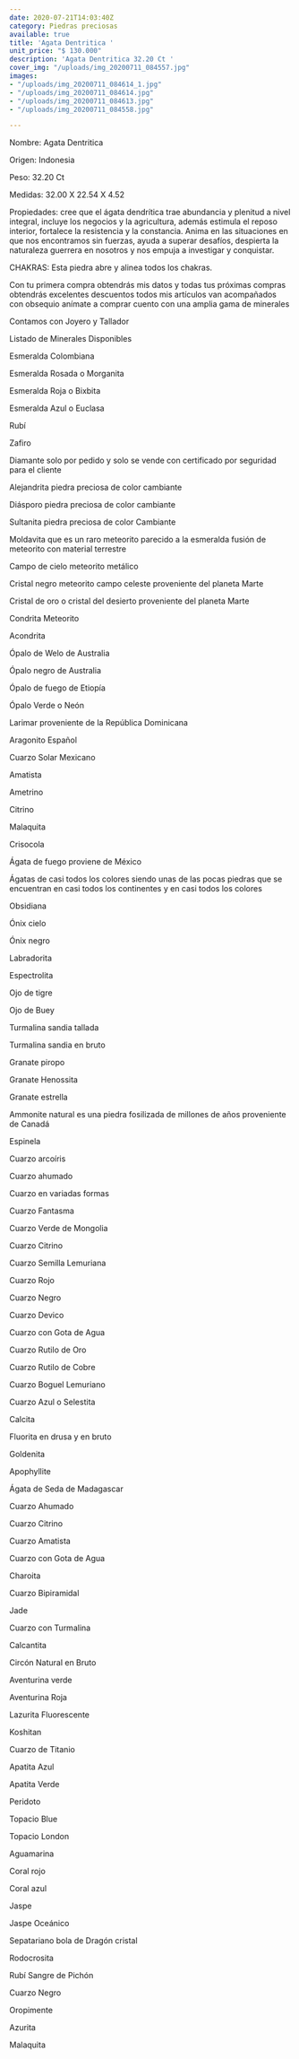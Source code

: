 ```yaml
---
date: 2020-07-21T14:03:40Z
category: Piedras preciosas
available: true
title: 'Agata Dentritica '
unit_price: "$ 130.000"
description: 'Agata Dentritica 32.20 Ct '
cover_img: "/uploads/img_20200711_084557.jpg"
images:
- "/uploads/img_20200711_084614_1.jpg"
- "/uploads/img_20200711_084614.jpg"
- "/uploads/img_20200711_084613.jpg"
- "/uploads/img_20200711_084558.jpg"

---
```

Nombre: Agata Dentritica

Origen: Indonesia

Peso: 32.20 Ct

Medidas: 32.00 X 22.54 X 4.52

Propiedades: cree que el ágata dendrítica trae abundancia y plenitud a nivel integral, incluye los negocios y la agricultura, además estimula el reposo interior, fortalece la resistencia y la constancia. Anima en las situaciones en que nos encontramos sin fuerzas, ayuda a superar desafíos, despierta la naturaleza guerrera en nosotros y nos empuja a investigar y conquistar.

CHAKRAS: Esta piedra abre y alinea todos los chakras.

Con tu primera compra obtendrás mis datos y todas tus próximas compras obtendrás excelentes descuentos todos mis artículos van acompañados con obsequio anímate a comprar cuento con una amplia gama de minerales

Contamos con Joyero y Tallador

Listado de Minerales Disponibles

Esmeralda Colombiana

Esmeralda Rosada o Morganita

Esmeralda Roja o Bixbita

Esmeralda Azul o Euclasa

Rubí

Zafiro

Diamante solo por pedido y solo se vende con certificado por seguridad para el cliente

Alejandrita piedra preciosa de color cambiante

Diásporo piedra preciosa de color cambiante

Sultanita piedra preciosa de color Cambiante

Moldavita que es un raro meteorito parecido a la esmeralda fusión de meteorito con material terrestre

Campo de cielo meteorito metálico

Cristal negro meteorito campo celeste proveniente del planeta Marte

Cristal de oro o cristal del desierto proveniente del planeta Marte

Condrita Meteorito

Acondrita

Ópalo de Welo de Australia

Ópalo negro de Australia

Ópalo de fuego de Etiopía

Ópalo Verde o Neón

Larimar proveniente de la República Dominicana

Aragonito Español

Cuarzo Solar Mexicano

Amatista

Ametrino

Citrino

Malaquita

Crisocola

Ágata de fuego proviene de México

Ágatas de casi todos los colores siendo unas de las pocas piedras que se encuentran en casi todos los continentes y en casi todos los colores

Obsidiana

Ónix cielo

Ónix negro

Labradorita

Espectrolita

Ojo de tigre

Ojo de Buey

Turmalina sandia tallada

Turmalina sandia en bruto

Granate piropo

Granate Henossita

Granate estrella

Ammonite natural es una piedra fosilizada de millones de años proveniente de Canadá

Espinela

Cuarzo arcoíris

Cuarzo ahumado

Cuarzo en variadas formas

Cuarzo Fantasma

Cuarzo Verde de Mongolia

Cuarzo Citrino

Cuarzo Semilla Lemuriana

Cuarzo Rojo

Cuarzo Negro

Cuarzo Devico

Cuarzo con Gota de Agua

Cuarzo Rutilo de Oro

Cuarzo Rutilo de Cobre

Cuarzo Boguel Lemuriano

Cuarzo Azul o Selestita

Calcita

Fluorita en drusa y en bruto

Goldenita

Apophyllite

Ágata de Seda de Madagascar

Cuarzo Ahumado

Cuarzo Citrino

Cuarzo Amatista

Cuarzo con Gota de Agua

Charoita

Cuarzo Bipiramidal

Jade

Cuarzo con Turmalina

Calcantita

Circón Natural en Bruto

Aventurina verde

Aventurina Roja

Lazurita Fluorescente

Koshitan

Cuarzo de Titanio

Apatita Azul

Apatita Verde

Peridoto

Topacio Blue

Topacio London

Aguamarina

Coral rojo

Coral azul

Jaspe

Jaspe Oceánico

Sepatariano bola de Dragón cristal

Rodocrosita

Rubí Sangre de Pichón

Cuarzo Negro

Oropimente

Azurita

Malaquita
